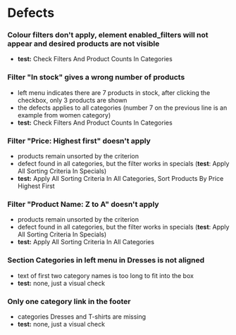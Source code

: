 # Defects
### **Colour filters don't apply, element enabled_filters will not appear and desired products are not visible**
 * **test:** Check Filters And Product Counts In Categories
### **Filter "In stock" gives a wrong number of products**
 * left menu indicates there are 7 products in stock, after clicking the checkbox, only 3 products are shown
 * the defects applies to all categories (number 7 on the previous line is an example from women category)
 * **test:** Check Filters And Product Counts In Categories
### **Filter "Price: Highest first" doesn't apply**
 * products remain unsorted by the criterion
 * defect found in all categories, but the filter works in specials (**test**: Apply All Sorting Criteria In Specials)
 * **test:** Apply All Sorting Criteria In All Categories, Sort Products By Price Highest First
### **Filter "Product Name: Z to A" doesn't apply**
 * products remain unsorted by the criterion
 * defect found in all categories, but the filter works in specials (**test**: Apply All Sorting Criteria In Specials)
 * **test:** Apply All Sorting Criteria In All Categories
### **Section Categories in left menu in Dresses is not aligned**
 * text of first two category names is too long to fit into the box
 * **test:** none, just a visual check
### **Only one category link in the footer**
 * categories Dresses and T-shirts are missing
 * **test:** none, just a visual check